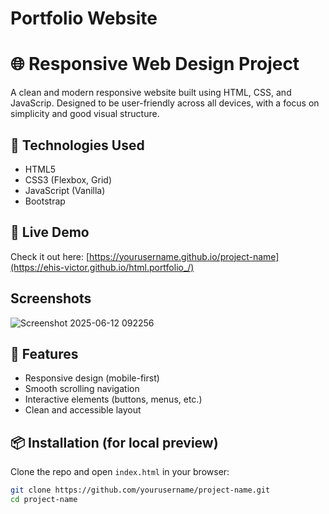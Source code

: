 # Portfolio Website
# 🌐 Responsive Web Design Project

A clean and modern responsive website built using HTML, CSS, and JavaScrip. Designed to be user-friendly across all devices, with a focus on simplicity and good visual structure.

## 🔧 Technologies Used

- HTML5
- CSS3 (Flexbox, Grid)
- JavaScript (Vanilla)
- Bootstrap

## 🚀 Live Demo

Check it out here: [https://yourusername.github.io/project-name](https://ehis-victor.github.io/html.portfolio_/)

## Screenshots
![Screenshot 2025-06-12 092256](https://github.com/user-attachments/assets/be1216c1-5f57-4e46-bc87-0109ed85d3fd)
  

## 📁 Features

- Responsive design (mobile-first)
- Smooth scrolling navigation
- Interactive elements (buttons, menus, etc.)
- Clean and accessible layout

## 📦 Installation (for local preview)

Clone the repo and open `index.html` in your browser:

```bash
git clone https://github.com/yourusername/project-name.git
cd project-name
